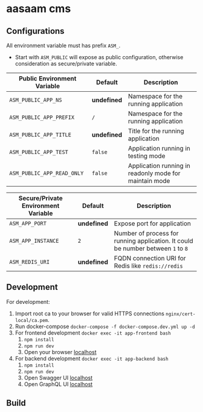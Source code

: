 # aasaam cms

## Configurations

All environment variable must has prefix `ASM_`.

* Start with `ASM_PUBLIC` will expose as public configuration, otherwise consideration as secure/private variable.

| Public Environment Variable | Default       | Description                                            |
| --------------------------- | ------------- | ------------------------------------------------------ |
| `ASM_PUBLIC_APP_NS`         | **undefined** | Namespace for the running application                  |
| `ASM_PUBLIC_APP_PREFIX`     | `/`           | Namespace for the running application                  |
| `ASM_PUBLIC_APP_TITLE`      | **undefined** | Title for the running application                      |
| `ASM_PUBLIC_APP_TEST`       | `false`       | Application running in testing mode                    |
| `ASM_PUBLIC_APP_READ_ONLY`  | `false`       | Application running in readonly mode for maintain mode |

| Secure/Private Environment Variable | Default       | Description                                                                      |
| ----------------------------------- | ------------- | -------------------------------------------------------------------------------- |
| `ASM_APP_PORT`                      | **undefined** | Expose port for application                                                      |
| `ASM_APP_INSTANCE`                  | `2`           | Number of process for running application. It could be number between `1` to `8` |
| `ASM_REDIS_URI`                     | **undefined** | FQDN connection URI for Redis like `redis://redis`                               |

## Development

For development:

1. Import root ca to your browser for valid HTTPS connections `nginx/cert-local/ca.pem`.
2. Run docker-compose `docker-compose -f docker-compose.dev.yml up -d`
3. For frontend development `docker exec -it app-frontend bash`
   1. `npm install`
   2. `npm run dev`
   3. Open your browser [localhost](https://localhost/)
4. For backend development `docker exec -it app-backend bash`
   1. `npm install`
   2. `npm run dev`
   3. Open Swagger UI [localhost](https://localhost/api/docs/index.html)
   4. Open GraphQL UI [localhost](https://localhost/api/graphql)

## Build
